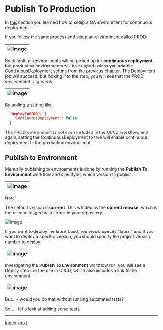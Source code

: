 # Publish To Production
In [this](ContinuousDeployment.md) section you learned how to setup a QA environment for continuous deployment.

If you follow the same process and setup an environment called PROD:

| ![image](https://github.com/microsoft/AL-Go/assets/10775043/98d4a06f-05cb-489b-afcf-4a46d9a06020) |
|-|

By default, all environments will be picked up for **continuous deployment**, but production environments will be skipped unless you add the ContinuousDeployment setting from the previous chapter. The Deployment job will succeed, but looking into the step, you will see that the PROD environment is ignored:

| ![image](https://github.com/microsoft/AL-Go/assets/10775043/4b4f70ec-b503-44d9-b417-5c0ba3e65c0d) |
|-|

By adding a setting like:

```json
  "DeployToPROD": {
    "ContinuousDeployment": false
  }
```

The PROD environment is not even included in the CI/CD workflow, and again, setting the ContinuousDeployment to true will enable continuous deployment to the production environment.

## Publish to Environment

Menually publishing to environments is done by running the **Publish To Environment** workflow and specifying which version to publish.

| ![image](https://github.com/microsoft/AL-Go/assets/10775043/57f8441b-d414-4225-9cf4-dc2f7ce185a0) |
|-|

> [!NOTE]
> The default version is **current**. This will deploy the **current release**, which is the release tagged with *Latest* in your repository
> 
> ![image](https://github.com/microsoft/AL-Go/assets/10775043/236f1eac-3045-4b19-90a1-1f81e2ad26a6)

If you want to deploy the latest *build*, you would specify "latest" and if you want to deploy a specific version, you should specify the project version number to deploy.

| ![image](https://github.com/microsoft/AL-Go/assets/10775043/ab6878fb-3480-46ec-948e-2f55efc572a5) |
|-|

Investigating the **Publish To Environment** workflow run, you will see a Deploy step like the one in CI/CD, which also includes a link to the environment.

| ![image](https://github.com/microsoft/AL-Go/assets/10775043/de8958a5-c9fb-4c9b-912c-bf037096c0bd) |
|-|

But... - would you do that without running automated tests?

So... - let's look at adding some tests.

---
[Index](Index.md)&nbsp;&nbsp;[next](AutomatedTests.md)

